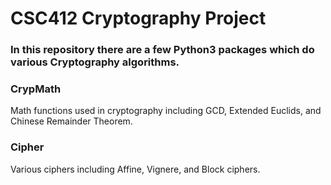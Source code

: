# CSC412 Cryptography Project
### In this repository there are a few Python3 packages which do various Cryptography algorithms.

### CrypMath
Math functions used in cryptography including GCD, Extended Euclids, and Chinese Remainder Theorem.

### Cipher
Various ciphers including Affine, Vignere, and Block ciphers.
